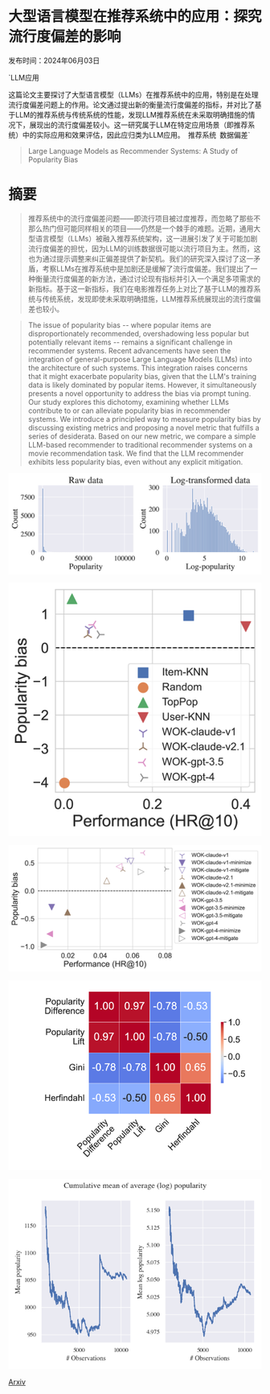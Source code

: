 # 大型语言模型在推荐系统中的应用：探究流行度偏差的影响

发布时间：2024年06月03日

`LLM应用

这篇论文主要探讨了大型语言模型（LLMs）在推荐系统中的应用，特别是在处理流行度偏差问题上的作用。论文通过提出新的衡量流行度偏差的指标，并对比了基于LLM的推荐系统与传统系统的性能，发现LLM推荐系统在未采取明确措施的情况下，展现出的流行度偏差较小。这一研究属于LLM在特定应用场景（即推荐系统）中的实际应用和效果评估，因此应归类为LLM应用。` `推荐系统` `数据偏差`

> Large Language Models as Recommender Systems: A Study of Popularity Bias

# 摘要

> 推荐系统中的流行度偏差问题——即流行项目被过度推荐，而忽略了那些不那么热门但可能同样相关的项目——仍然是一个棘手的难题。近期，通用大型语言模型（LLMs）被融入推荐系统架构，这一进展引发了关于可能加剧流行度偏差的担忧，因为LLM的训练数据很可能以流行项目为主。然而，这也为通过提示调整来纠正偏差提供了新契机。我们的研究深入探讨了这一矛盾，考察LLMs在推荐系统中是加剧还是缓解了流行度偏差。我们提出了一种衡量流行度偏差的新方法，通过讨论现有指标并引入一个满足多项需求的新指标。基于这一新指标，我们在电影推荐任务上对比了基于LLM的推荐系统与传统系统，发现即使未采取明确措施，LLM推荐系统展现出的流行度偏差也较小。

> The issue of popularity bias -- where popular items are disproportionately recommended, overshadowing less popular but potentially relevant items -- remains a significant challenge in recommender systems. Recent advancements have seen the integration of general-purpose Large Language Models (LLMs) into the architecture of such systems. This integration raises concerns that it might exacerbate popularity bias, given that the LLM's training data is likely dominated by popular items. However, it simultaneously presents a novel opportunity to address the bias via prompt tuning. Our study explores this dichotomy, examining whether LLMs contribute to or can alleviate popularity bias in recommender systems. We introduce a principled way to measure popularity bias by discussing existing metrics and proposing a novel metric that fulfills a series of desiderata. Based on our new metric, we compare a simple LLM-based recommender to traditional recommender systems on a movie recommendation task. We find that the LLM recommender exhibits less popularity bias, even without any explicit mitigation.

![大型语言模型在推荐系统中的应用：探究流行度偏差的影响](../../../paper_images/2406.01285/x1.png)

![大型语言模型在推荐系统中的应用：探究流行度偏差的影响](../../../paper_images/2406.01285/x2.png)

![大型语言模型在推荐系统中的应用：探究流行度偏差的影响](../../../paper_images/2406.01285/x3.png)

![大型语言模型在推荐系统中的应用：探究流行度偏差的影响](../../../paper_images/2406.01285/x4.png)

![大型语言模型在推荐系统中的应用：探究流行度偏差的影响](../../../paper_images/2406.01285/popbias_convergence.png)

[Arxiv](https://arxiv.org/abs/2406.01285)
